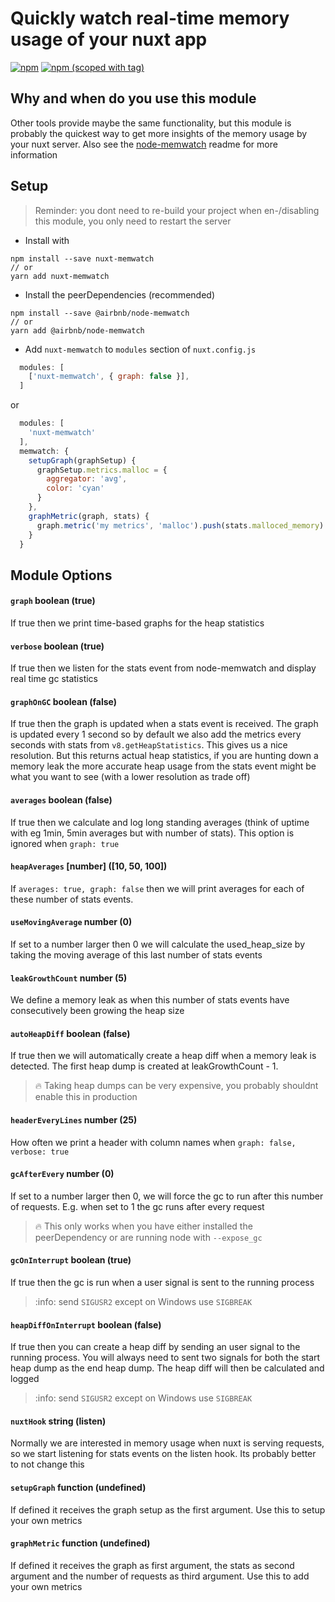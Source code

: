 # Quickly watch real-time memory usage of your nuxt app
<!-- <a href="https://travis-ci.org/pimlie/nuxt-memwatch"><img src="https://api.travis-ci.org/pimlie/nuxt-memwatch.svg" alt="Build Status"></a> -->
[![npm](https://img.shields.io/npm/dt/nuxt-memwatch.svg?style=flat-square)](https://www.npmjs.com/package/nuxt-memwatch)
[![npm (scoped with tag)](https://img.shields.io/npm/v/nuxt-memwatch/latest.svg?style=flat-square)](https://www.npmjs.com/package/nuxt-memwatch)

## Why and when do you use this module

Other tools provide maybe the same functionality, but this module is probably the quickest way to get more insights of the memory usage by your nuxt server. Also see the [node-memwatch](https://github.com/airbnb/node-memwatch) readme for more information

## Setup
> Reminder: you dont need to re-build your project when en-/disabling this module, you only need to restart the server

- Install with 
```
npm install --save nuxt-memwatch
// or
yarn add nuxt-memwatch
```

- Install the peerDependencies (recommended)
```
npm install --save @airbnb/node-memwatch
// or
yarn add @airbnb/node-memwatch
```

- Add `nuxt-memwatch` to `modules` section of `nuxt.config.js`
```js
  modules: [
    ['nuxt-memwatch', { graph: false }],
  ]
```
or 
```js
  modules: [
    'nuxt-memwatch'
  ],
  memwatch: {
    setupGraph(graphSetup) {
      graphSetup.metrics.malloc = {
        aggregator: 'avg',
        color: 'cyan'
      }
    },
    graphMetric(graph, stats) {
      graph.metric('my metrics', 'malloc').push(stats.malloced_memory)
    }
  }
```

## Module Options

#### `graph` boolean (true)

If true then we print time-based graphs for the heap statistics

#### `verbose` boolean (true)

If true then we listen for the stats event from node-memwatch and display real time gc statistics

#### `graphOnGC` boolean (false)

If true then the graph is updated when a stats event is received. The graph is updated every 1 second so by default we also add the metrics every seconds with stats from `v8.getHeapStatistics`. This gives us a nice resolution. But this returns actual heap statistics, if you are hunting down a memory leak the more accurate heap usage from the stats event might be what you want to see (with a lower resolution as trade off)

#### `averages` boolean (false)

If true then we calculate and log long standing averages (think of uptime with eg 1min, 5min averages but with number of stats). This option is ignored when `graph: true` 

#### `heapAverages` [number] ([10, 50, 100])

If `averages: true, graph: false` then we will print averages for each of these number of stats events.

#### `useMovingAverage` number (0)

If set to a number larger then 0 we will calculate the used_heap_size by taking the moving average of this last number of stats events

#### `leakGrowthCount` number (5)

We define a memory leak as when this number of stats events have consecutively been growing the heap size

#### `autoHeapDiff` boolean (false)

If true then we will automatically create a heap diff when a memory leak is detected. The first heap dump is created at leakGrowthCount - 1.

> :fire: Taking heap dumps can be very expensive, you probably shouldnt enable this in production

#### `headerEveryLines` number (25)

How often we print a header with column names when `graph: false, verbose: true`

#### `gcAfterEvery` number (0)

If set to a number larger then 0, we will force the gc to run after this number of requests. E.g. when set to 1 the gc runs after every request

> :fire: This only works when you have either installed the peerDependency or are running node with `--expose_gc`

#### `gcOnInterrupt` boolean (true)

If true then the gc is run when a user signal is sent to the running process

> :info: send `SIGUSR2` except on Windows use `SIGBREAK`

#### `heapDiffOnInterrupt` boolean (false)

If true then you can create a heap diff by sending an user signal to the running process. You will always need to sent two signals for both the start heap dump as the end heap dump. The heap diff will then be calculated and logged

> :info: send `SIGUSR2` except on Windows use `SIGBREAK`

#### `nuxtHook` string (listen)

Normally we are interested in memory usage when nuxt is serving requests, so we start listening for stats events on the listen hook. Its probably better to not change this

#### `setupGraph` function (undefined)

If defined it receives the graph setup as the first argument. Use this to setup your own metrics

#### `graphMetric` function (undefined)

If defined it receives the graph as first argument, the stats as second argument and the number of requests as third argument. Use this to add your own metrics
